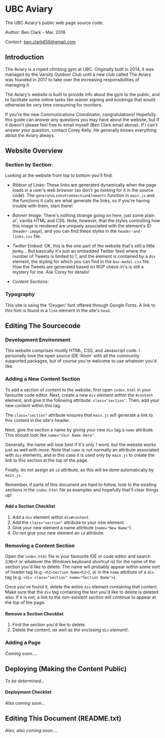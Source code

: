 # UBC Aviary
The UBC Aviary's public web page source code.

_Author:_ Ben Clark - Mar. 2018

_Contact:_ ben.clark456@gmail.com

## Introduction

The Aviary is a roped climbing gym at UBC. Originally built in 2014,
it was managed by the Varsity Outdoor Club until a new club called
The Aviary was founded in 2017 to take over the increasing
responsibilities of managing it.

The Aviary's website is built to provide info about the gym to the
public, and to facilitate some online tasks like waiver signing and
bookings that would otherwise be very time consuming for monitors.

If you're the new Communications Coordinator, congratulations!
Hopefully this guide can answer any questions you may have about the
website, but if it doesn't please feel free to email myself (Ben Clark
email above). If I can't answer your question, contact Corey Kelly.
He generally knows everything about the Aviary always.

## Website Overview

### Section by Section:

Looking at the website from top to bottom you'll find:

- *Ribbon of Links*: These links are generated dynamically when the
page loads in a user's web browser (so don't go looking for it in
the source code). The `generateLinksFromSectionElements` function in
`main.js` and the functions it calls are what generate the links, so
if you're having trouble with them, start there!

- *Banner Image*: There's nothing strange going on here, just some
plain ol', vanilla HTML and CSS. Note, however, that the styles
controlling how this image is rendered are uniquely associated with
the element's ID (`header-image`), and you can find these styles in
the `header-and-links.css` file.

- *Twitter Embed*: OK, this is the one part of the website that's
still a little jenky... But basically it's just an embedded Twitter
feed where the number of Tweets is limited to 1, and the element is
contained by a `div` element, the styling for which you can find in
the `box-model.css` file. How the Tweets are generated based on RGP
check-in's is still a mystery for me. Ask Corey for details!

- *Content Sections*:

### Typography
This site is using the 'Oxygen' font offered through Google Fonts.
A link to this font is found in a `link` element in the site's
`head`.


## Editing The Sourcecode

### Development Environment
This website comprises mostly HTML, CSS, and Javascript code. I
personally love the open source IDE 'Atom' with all the community
supported packages, but of course you're welcome to use whatever
you'd like.


### Adding a New Content Section

To add a section of content to the website, first open `index.html`
in your favourite code editor. Next, create a new `div` element within
the `#content` element, and give it the following attribute:
`class="section"`. Then, add your new content within this  tag.

The `class="section"` attribute ensures that `main.js` will generate
a link to this content in the site's header.

Next, give the section a name by giving your new `div` tag a `name`
attribute. This should look like `name="Your Name Here"`.

Generally, the name will look best if it's only 1 word, but the
website works just as well with more. Note that `name` is not normally
an attribute associated with `div` elements, and in this case it is used only by
`main.js` to create the link to this section at the top of the page.

Finally, do not assign an `id` attribute, as this will be done
automatically by `main.js`.

Remember, if parts of this document are hard to follow, look to the
existing sections in the `index.html` file as examples and hopefully
that'll clear things up!

#### Add a Section Checklist

1. Add a `div` element within `div#content`.
2. Add the `class="section"` attribute to your new element.
3. Give your new element a name attribute (`name="New Name"`).
4. _Do not_ give your new element an `id` attribute.


### Removing a Content Section

Open the `index.html` file in your favourite IDE or code editor and
search (`CMD+F` or whatever the Windows keyboard shortcut is) for the
name of the section you'd like to delete. The name will probably
appear within some sort of header tag (e.g. `<h2>Section Name<h2>`),
or in the `name` attribute of a `div` tag (e.g.
`<div class="section" name="Section Name">`).

Once you've found it, delete the entire `div` element containing that
content. Make sure that the `div` tag containing the text you'd like
to delete is deleted also. If it is not, a link to the non-existent
section will continue to appear at the top of the page.

#### Remove a Section Checklist

1. Find the section you'd like to delete.
2. Delete the content, _as well as the enclosing_ `div` _element!_.


### Adding a Page

_Coming soon...._

## Deploying (Making the Content Public)

_To be determined..._

#### Deployment Checklist

_Also coming soon..._

## Editing This Document (README.txt)

_Also, also coming soon...._
